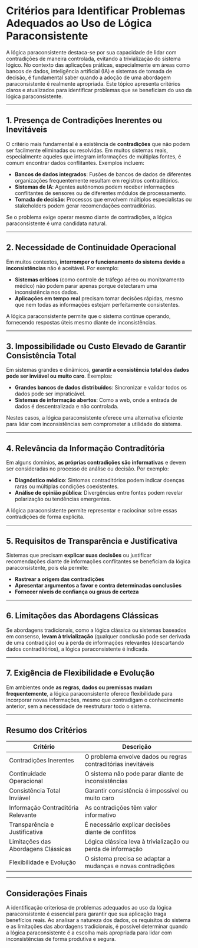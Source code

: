 
# Critérios para Identificar Problemas Adequados ao Uso de Lógica Paraconsistente

A lógica paraconsistente destaca-se por sua capacidade de lidar com contradições de maneira controlada, evitando a trivialização do sistema lógico. No contexto das aplicações práticas, especialmente em áreas como bancos de dados, inteligência artificial (IA) e sistemas de tomada de decisão, é fundamental saber quando a adoção de uma abordagem paraconsistente é realmente apropriada. Este tópico apresenta critérios claros e atualizados para identificar problemas que se beneficiam do uso da lógica paraconsistente.

---

## 1. Presença de Contradições Inerentes ou Inevitáveis

O critério mais fundamental é a existência de **contradições** que não podem ser facilmente eliminadas ou resolvidas. Em muitos sistemas reais, especialmente aqueles que integram informações de múltiplas fontes, é comum encontrar dados conflitantes. Exemplos incluem:

- **Bancos de dados integrados**: Fusões de bancos de dados de diferentes organizações frequentemente resultam em registros contraditórios.
- **Sistemas de IA**: Agentes autônomos podem receber informações conflitantes de sensores ou de diferentes módulos de processamento.
- **Tomada de decisão**: Processos que envolvem múltiplos especialistas ou stakeholders podem gerar recomendações contraditórias.

Se o problema exige operar mesmo diante de contradições, a lógica paraconsistente é uma candidata natural.

---

## 2. Necessidade de Continuidade Operacional

Em muitos contextos, **interromper o funcionamento do sistema devido a inconsistências** não é aceitável. Por exemplo:

- **Sistemas críticos** (como controle de tráfego aéreo ou monitoramento médico) não podem parar apenas porque detectaram uma inconsistência nos dados.
- **Aplicações em tempo real** precisam tomar decisões rápidas, mesmo que nem todas as informações estejam perfeitamente consistentes.

A lógica paraconsistente permite que o sistema continue operando, fornecendo respostas úteis mesmo diante de inconsistências.

---

## 3. Impossibilidade ou Custo Elevado de Garantir Consistência Total

Em sistemas grandes e dinâmicos, **garantir a consistência total dos dados pode ser inviável ou muito caro**. Exemplos:

- **Grandes bancos de dados distribuídos**: Sincronizar e validar todos os dados pode ser impraticável.
- **Sistemas de informação abertos**: Como a web, onde a entrada de dados é descentralizada e não controlada.

Nestes casos, a lógica paraconsistente oferece uma alternativa eficiente para lidar com inconsistências sem comprometer a utilidade do sistema.

---

## 4. Relevância da Informação Contraditória

Em alguns domínios, **as próprias contradições são informativas** e devem ser consideradas no processo de análise ou decisão. Por exemplo:

- **Diagnóstico médico**: Sintomas contraditórios podem indicar doenças raras ou múltiplas condições coexistentes.
- **Análise de opinião pública**: Divergências entre fontes podem revelar polarização ou tendências emergentes.

A lógica paraconsistente permite representar e raciocinar sobre essas contradições de forma explícita.

---

## 5. Requisitos de Transparência e Justificativa

Sistemas que precisam **explicar suas decisões** ou justificar recomendações diante de informações conflitantes se beneficiam da lógica paraconsistente, pois ela permite:

- **Rastrear a origem das contradições**
- **Apresentar argumentos a favor e contra determinadas conclusões**
- **Fornecer níveis de confiança ou graus de certeza**

---

## 6. Limitações das Abordagens Clássicas

Se abordagens tradicionais, como a lógica clássica ou sistemas baseados em consenso, **levam à trivialização** (qualquer conclusão pode ser derivada de uma contradição) ou à perda de informações relevantes (descartando dados contraditórios), a lógica paraconsistente é indicada.

---

## 7. Exigência de Flexibilidade e Evolução

Em ambientes onde **as regras, dados ou premissas mudam frequentemente**, a lógica paraconsistente oferece flexibilidade para incorporar novas informações, mesmo que contradigam o conhecimento anterior, sem a necessidade de reestruturar todo o sistema.

---

## Resumo dos Critérios

| Critério                                         | Descrição                                                                 |
|--------------------------------------------------|---------------------------------------------------------------------------|
| Contradições Inerentes                           | O problema envolve dados ou regras contraditórias inevitáveis             |
| Continuidade Operacional                         | O sistema não pode parar diante de inconsistências                        |
| Consistência Total Inviável                      | Garantir consistência é impossível ou muito caro                          |
| Informação Contraditória Relevante               | As contradições têm valor informativo                                     |
| Transparência e Justificativa                    | É necessário explicar decisões diante de conflitos                        |
| Limitações das Abordagens Clássicas              | Lógica clássica leva à trivialização ou perda de informação               |
| Flexibilidade e Evolução                         | O sistema precisa se adaptar a mudanças e novas contradições              |

---

## Considerações Finais

A identificação criteriosa de problemas adequados ao uso da lógica paraconsistente é essencial para garantir que sua aplicação traga benefícios reais. Ao analisar a natureza dos dados, os requisitos do sistema e as limitações das abordagens tradicionais, é possível determinar quando a lógica paraconsistente é a escolha mais apropriada para lidar com inconsistências de forma produtiva e segura.
```
